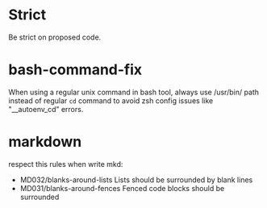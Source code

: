 # Strict
Be strict on proposed code.

# bash-command-fix
When using a regular unix command in bash tool, always use /usr/bin/ path instead of regular `cd` command to avoid zsh config issues like "__autoenv_cd" errors.

# markdown

respect this rules when write mkd:
* MD032/blanks-around-lists Lists should be surrounded by blank lines
* MD031/blanks-around-fences Fenced code blocks should be surrounded

